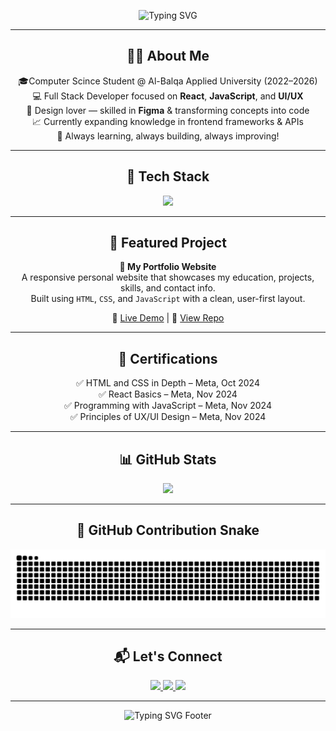 <p align="center">
  <img src="https://readme-typing-svg.demolab.com?font=Fira+Code&size=26&pause=1000&color=00FFF0&center=true&vCenter=true&width=700&lines=Hi+I'm+Sameer+Sandoqa;Full+Stack+Web+Developer;Passionate+about+UI%2FUX+Design;Always+Learning+%26+Building;Welcome+to+my+GitHub+Profile!" alt="Typing SVG" />
</p>

---

<h2 align="center">👨‍💻 About Me</h2>

<div align="center">

🎓Computer Scince Student @ Al-Balqa Applied University (2022–2026)  
💻 Full Stack Developer focused on **React**, **JavaScript**, and **UI/UX**  
🎨 Design lover — skilled in **Figma** & transforming concepts into code  
📈 Currently expanding knowledge in frontend frameworks & APIs  
🌟 Always learning, always building, always improving!

</div>

---

<h2 align="center">🚀 Tech Stack</h2>

<p align="center">
  <img src="https://skillicons.dev/icons?i=html,css,js,react,figma,git,github,vscode" />
</p>

---

<h2 align="center">📂 Featured Project</h2>

<p align="center">
  <strong>💼 My Portfolio Website</strong><br/>
  A responsive personal website that showcases my education, projects, skills, and contact info.<br/>
  Built using <code>HTML</code>, <code>CSS</code>, and <code>JavaScript</code> with a clean, user-first layout.
</p>

<p align="center">
  🔗 <a href="#">Live Demo</a> | 📁 <a href="#">View Repo</a>
</p>

---

<h2 align="center">📜 Certifications</h2>

<div align="center">

✅ HTML and CSS in Depth – Meta, Oct 2024  
✅ React Basics – Meta, Nov 2024  
✅ Programming with JavaScript – Meta, Nov 2024  
✅ Principles of UX/UI Design – Meta, Nov 2024  

</div>

---

<h2 align="center">📊 GitHub Stats</h2>

<p align="center">
  <img src="https://github-profile-summary-cards.vercel.app/api/cards/profile-details?username=sameermazen&theme=tokyonight" />
</p>

---

<h2 align="center">🐍 GitHub Contribution Snake</h2>

<p align="center">
  <img src="https://raw.githubusercontent.com/ahmedaldarabee/ahmedaldarabee/output/github-contribution-grid-snake.svg" alt="snake animation"/>
</p>

---

<h2 align="center">📬 Let's Connect</h2>

<p align="center">
  <a href="mailto:sameermazen757@gmail.com">
    <img src="https://img.shields.io/badge/Gmail-D14836?style=for-the-badge&logo=gmail&logoColor=white"/>
  </a>
  <a href="https://www.linkedin.com/in/sameer-mazen-a41a0b316/" target="_blank">
    <img src="https://img.shields.io/badge/LinkedIn-0077B5?style=for-the-badge&logo=linkedin&logoColor=white"/>
  </a>
  <a href="https://github.com/sameermazen">
    <img src="https://img.shields.io/badge/GitHub-181717?style=for-the-badge&logo=github&logoColor=white"/>
  </a>
</p>

---

<p align="center">
  <img src="https://readme-typing-svg.demolab.com?font=Fira+Code&size=23&pause=1100&color=00FFF0&center=true&vCenter=true&width=600&lines=Thanks+for+visiting+my+GitHub+profile!+Let's+build+cool+stuff+together." alt="Typing SVG Footer" />
</p>
